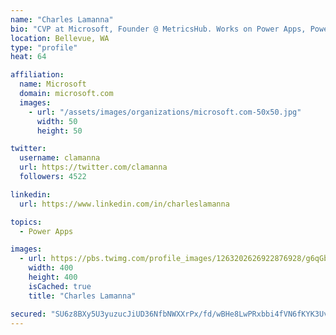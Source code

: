 ```yaml
---
name: "Charles Lamanna"
bio: "CVP at Microsoft, Founder @ MetricsHub. Works on Power Apps, Power Automate, Power Virtual Agent, Common Data Service and Dynamics 365."
location: Bellevue, WA
type: "profile"
heat: 64

affiliation:
  name: Microsoft
  domain: microsoft.com
  images:
    - url: "/assets/images/organizations/microsoft.com-50x50.jpg"
      width: 50
      height: 50

twitter:
  username: clamanna
  url: https://twitter.com/clamanna
  followers: 4522

linkedin:
  url: https://www.linkedin.com/in/charleslamanna

topics:
  - Power Apps

images:
  - url: https://pbs.twimg.com/profile_images/1263202626922876928/g6qGbHZ-_400x400.jpg
    width: 400
    height: 400
    isCached: true
    title: "Charles Lamanna"

secured: "SU6z8BXy5U3yuzucJiUD36NfbNWXXrPx/fd/wBHe8LwPRxbbi4fVN6fKYK3UvSTZyKAPEjc/udpbs8rmXBeBTgh3OV3LUouPz71EXs3DPhEcwEjJuilEYIlhiia1X/Aqtzh+7Y4wyH6z6/CmvAu805yebeqMIKNkUlssSINRhn8nU2RfYVLNuf73kLibAX0iXsPBrHpxuvaKzFjYEmu4XrpTVSgV8MV/1sr+KhipFztleupO/MpTLjBE5uqjQCrL1J6q55HL3jdWrk4UOsquMQVWY75aUwztDOd4pv/hFw6Ozbms8gnG/RsCkd3hnkBo1sZNVukfhkyT+7TSB8L4OYd8g5II6z7cZHVSrXe7nYyqIBjWwR8tlMjFq0G9mskoPeca8R+xFPHUG9BHpqTYIAc1blGkgIepKU1QmGATG/U=;Y3/rSf9PteJz+1oSuQPdCA=="
---
```


